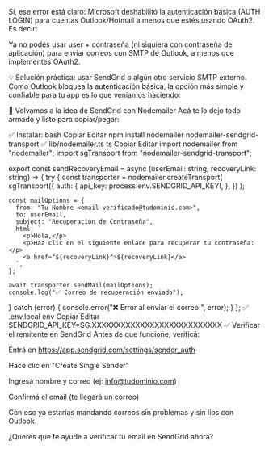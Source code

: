 Sí, ese error está claro: Microsoft deshabilitó la autenticación básica (AUTH LOGIN) para cuentas Outlook/Hotmail a menos que estés usando OAuth2. Es decir:

Ya no podés usar user + contraseña (ni siquiera con contraseña de aplicación) para enviar correos con SMTP de Outlook, a menos que implementes OAuth2.

💡 Solución práctica: usar SendGrid o algún otro servicio SMTP externo.
Como Outlook bloquea la autenticación básica, la opción más simple y confiable para tu app es lo que veníamos haciendo:

🔁 Volvamos a la idea de SendGrid con Nodemailer
Acá te lo dejo todo armado y listo para copiar/pegar:

✅ Instalar:
bash
Copiar
Editar
npm install nodemailer nodemailer-sendgrid-transport
✅ lib/nodemailer.ts
ts
Copiar
Editar
import nodemailer from "nodemailer";
import sgTransport from "nodemailer-sendgrid-transport";

export const sendRecoveryEmail = async (userEmail: string, recoveryLink: string) => {
  try {
    const transporter = nodemailer.createTransport(
      sgTransport({
        auth: {
          api_key: process.env.SENDGRID_API_KEY!,
        },
      })
    );

    const mailOptions = {
      from: "Tu Nombre <email-verificado@tudominio.com>",
      to: userEmail,
      subject: "Recuperación de Contraseña",
      html: `
        <p>Hola,</p>
        <p>Haz clic en el siguiente enlace para recuperar tu contraseña:</p>
        <a href="${recoveryLink}">${recoveryLink}</a>
      `,
    };

    await transporter.sendMail(mailOptions);
    console.log("✅ Correo de recuperación enviado");
  } catch (error) {
    console.error("❌ Error al enviar el correo:", error);
  }
};
✅ .env.local
env
Copiar
Editar
SENDGRID_API_KEY=SG.XXXXXXXXXXXXXXXXXXXXXXXXXXX
✅ Verificar el remitente en SendGrid
Antes de que funcione, verificá:

Entrá en https://app.sendgrid.com/settings/sender_auth

Hacé clic en "Create Single Sender"

Ingresá nombre y correo (ej: info@tudominio.com)

Confirmá el email (te llegará un correo)

Con eso ya estarías mandando correos sin problemas y sin líos con Outlook.

¿Querés que te ayude a verificar tu email en SendGrid ahora?








